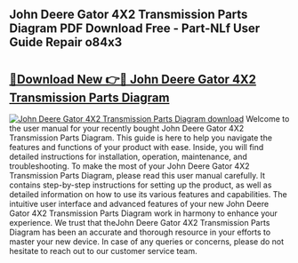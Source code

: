 ## John Deere Gator 4X2 Transmission Parts Diagram PDF Download Free - Part-NLf User Guide Repair o84x3

# <h2><a href="http://dfne5v.blite.top/?on=John+Deere+Gator+4X2+Transmission+Parts+Diagram">🔗Download New 👉🔴 John Deere Gator 4X2 Transmission Parts Diagram</a></h2>

[![John Deere Gator 4X2 Transmission Parts Diagram download](https://i.imgur.com/lujVjoI.png)](http://dfne5v.blite.top/?on=John+Deere+Gator+4X2+Transmission+Parts+Diagram)
Welcome to the user manual for your recently bought John Deere Gator 4X2 Transmission Parts Diagram. This guide is here to help you navigate the features and functions of your product with ease. Inside, you will find detailed instructions for installation, operation, maintenance, and troubleshooting. To make the most of your John Deere Gator 4X2 Transmission Parts Diagram, please read this user manual carefully. It contains step-by-step instructions for setting up the product, as well as detailed information on how to use its various features and capabilities. The intuitive user interface and advanced features of your new John Deere Gator 4X2 Transmission Parts Diagram work in harmony to enhance your experience. We trust that theJohn Deere Gator 4X2 Transmission Parts Diagram has been an accurate and thorough resource in your efforts to master your new device. In case of any queries or concerns, please do not hesitate to reach out to our customer service team.
